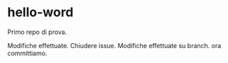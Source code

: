 # hello-word
Primo repo di prova.

Modifiche effettuate. Chiudere issue.
Modifiche effettuate su branch. ora committiamo.
